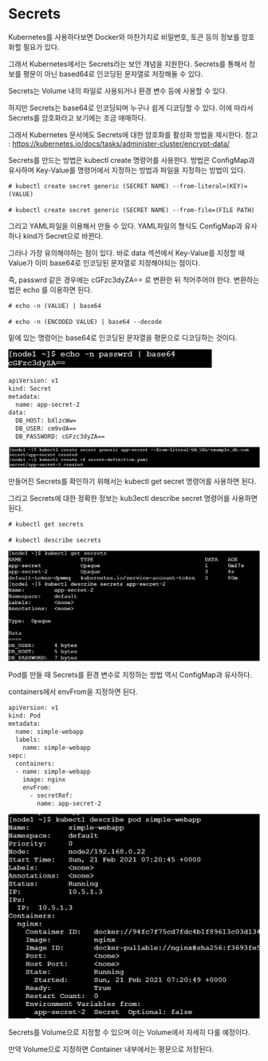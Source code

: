 # Secrets

Kubernetes를 사용하다보면 Docker와 마찬가지로 비밀번호, 토큰 등의 정보를 암호화할 필요가 있다.

그래서 Kubernetes에서는 Secrets라는 보안 개념을 지원한다. Secrets를 통해서 정보를 평문이 아닌 based64로 인코딩된 문자열로 저장해둘 수 있다.

Secrets는 Volume 내의 파일로 사용되거나 환경 변수 등에 사용할 수 있다. 

하지만 Secrets는 base64로 인코딩되며 누구나 쉽게 디코딩할 수 있다. 이에 따라서 Secrets를 암호화라고 보기에는 조금 애매하다.

그래서 Kubernetes 문서에도 Secrets에 대한 암호화를 활성화 방법을 제시한다. 참고 : https://kubernetes.io/docs/tasks/administer-cluster/encrypt-data/

Secrets를 만드는 방법은 kubectl create 명령어를 사용한다. 방법은 ConfigMap과 유사하며 Key-Value를 명령어에서 지정하는 방법과 파일을 지정하는 방법이 있다.

```
# kubectl create secret generic (SECRET NAME) --from-literal=(KEY)=(VALUE)

# kubectl create secret generic (SECRET NAME) --from-file=(FILE PATH)
```

그리고 YAML파일을 이용해서 만들 수 있다. YAML파일의 형식도 ConfigMap과 유사하나 kind가 Secret으로 바뀐다.

그러나 가장 유의해야하는 점이 있다. 바로 data 섹션에서 Key-Value를 지정할 때 Value가 이미 base64로 인코딩된 문자열로 지정해야되는 점이다.

즉, passwrd 같은 경우에는 cGFzc3dyZA== 로 변환한 뒤 적어주어야 한다. 변환하는 법은 echo 를 이용하면 된다.

```
# echo -n (VALUE) | base64

# echo -n (ENCODED VALUE) | base64 --decode
```

밑에 있는 명령어는 base64로 인코딩된 문자열을 평문으로 디코딩하는 것이다.

![image1](https://github.com/kjo26619/Certificated-Kubernetes-Administrator/blob/main/Chapter2/Image/secret1.PNG)

```
apiVersion: v1
kind: Secret
metadata:
  name: app-secret-2
data:
  DB_HOST: bXlzcWw=
  DB_USER: cm9vdA==
  DB_PASSWORD: cGFzc3dyZA==
```

![image2](https://github.com/kjo26619/Certificated-Kubernetes-Administrator/blob/main/Chapter2/Image/secret2.PNG)

만들어진 Secrets를 확인하기 위해서는 kubectl get secret 명령어를 사용하면 된다.

그리고 Secrets에 대한 정확한 정보는 kub3ectl describe secret 명령어를 사용하면 된다.

```
# kubectl get secrets

# kubectl describe secrets
```

![image3](https://github.com/kjo26619/Certificated-Kubernetes-Administrator/blob/main/Chapter2/Image/secret3.PNG)

Pod를 만들 때 Secrets를 환경 변수로 지정하는 방법 역시 ConfigMap과 유사하다.

containers에서 envFrom을 지정하면 된다.

```
apiVersion: v1
kind: Pod
metadata:
  name: simple-webapp
  labels:
    name: simple-webapp
sepc:
  containers:
  - name: simple-webapp
    image: nginx
    envFrom:
      - secretRef:
        name: app-secret-2
```

![image4](https://github.com/kjo26619/Certificated-Kubernetes-Administrator/blob/main/Chapter2/Image/secret4.PNG)

Secrets를 Volume으로 지정할 수 있으며 이는 Volume에서 자세히 다룰 예정이다.

만약 Volume으로 지정하면 Container 내부에서는 평문으로 저장된다.
